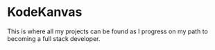 # KodeKanvas
This is where all my projects can be found as I progress on my path to becoming a full stack developer.
